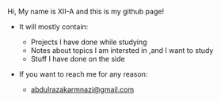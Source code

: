 Hi, My name is XII-A and this is my github page!
- It will mostly contain:
  - Projects I have done while studying
  - Notes about topics I am intersted in ,and I want to study
  - Stuff I have done on the side 

- If you want to reach me for any reason:
  - abdulrazakarmnazi@gmail.com

